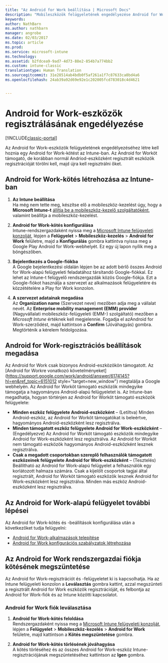 ```yaml
---
title: "Az Android for Work beállítása | Microsoft Docs"
description: "Mobileszközök felügyeletének engedélyezése Android for Work-eszközökhöz a Microsoft Intune-nal."
keywords: 
author: NathBarn
ms.author: nathbarn
manager: angrobe
ms.date: 02/03/2017
ms.topic: article
ms.prod: 
ms.service: microsoft-intune
ms.technology: 
ms.assetid: b2fdcea9-9ad7-4d73-88e2-854b7a774bb2
ms.custom: intune-classic
translationtype: Human Translation
ms.sourcegitcommit: 31e28514ab4bdb0f5af261a1f7c87633ca0bd4a6
ms.openlocfilehash: 24ab39a92d69e92e1c202005fcd783018c4d4621


---
```


# <a name="enable-enrollment-of-android-for-work-devices"></a>Android for Work-eszközök regisztrálásának engedélyezése

[!INCLUDE[classic-portal](../includes/classic-portal.md)]

Az Android for Work-eszközök felügyeletének engedélyezéséhez létre kell hoznia egy Android for Work-kötést az Intune-ban. Az Android for Worköt támogató, de korábban normál Andriod-eszközként regisztrált eszközök regisztrációját törölni kell, majd újra kell regisztrálni őket.

## <a name="add-android-for-work-binding-for-intune"></a>Android for Work-kötés létrehozása az Intune-ban

1. **Az Intune beállítása**<br>
Ha még nem tette meg, készítse elő a mobileszköz-kezelést úgy, hogy a **Microsoft Intune-t** [állítja be a mobileszköz-kezelő szolgáltatóként](https://docs.microsoft.com/intune/get-started/start-with-a-paid-subscription-to-microsoft-intune-step-8#enable-device-enrollment), valamint beállítja a mobileszköz-kezelést.

2. **Android for Work-kötés konfigurálása**<br>
    Intune-rendszergazdaként nyissa meg a [Microsoft Intune felügyeleti konzolját](http://manage.microsoft.com), lépjen a **Felügyelet** &gt; **Mobileszköz-kezelés** &gt; **Android for Work** felületre, majd a **Konfigurálás** gombra kattintva nyissa meg a Google Play Android for Work-webhelyét. Ez egy új lapon nyílik meg a böngészőben.

3. **Bejelentkezés a Google-fiókba**<br>
   A Google bejelentkezési oldalán lépjen be az adott bérlő összes Android for Work-alapú felügyeleti feladatához társítandó Google-fiókkal. Ez lehet az Intune-t felügyelő rendszergazdák közös Google-fiókja. Ezt a Google-fiókot használja a szervezet az alkalmazások felügyeletére és közzétételére a Play for Work konzolon.

4. **A szervezet adatainak megadása**<br>
   Az **Organization name** (Szervezet neve) mezőben adja meg a vállalat nevét. Az **Enterprise mobility management (EMM) provider** (Nagyvállalati mobileszköz-felügyeleti (EMM-) szolgáltató) mezőben a *Microsoft Intune* értéknek kell megjelennie. Fogadja el azAndroid for Work-szerződést, majd kattintson a **Confirm** (Jóváhagyás) gombra. Megtörténik a kérelem feldolgozása.

## <a name="specify-android-for-work-enrollment-settings"></a>Android for Work-regisztrációs beállítások megadása
   Az Android for Work csak bizonyos Android-eszközökön támogatott. Az [Android for Workre vonatkozó követelményeket](https://support.google.com/work/android/answer/6174145?hl=en&ref_topic=6151012 style="target=new_window") megtalálja a Google webhelyén.  Az Android for Worköt támogató eszközök mindegyike támogatja a hagyományos Android-alapú felügyeletet is.  Az Intune-ban megadhatja, hogyan történjen az Android for Worköt támogató eszközök felügyelete:

   - **Minden eszköz felügyelete Android-eszközként** – (Letiltva) Minden Android-eszköz, az Android for Worköt támogatókat is beleértve, hagyományos Android-eszközként lesz regisztrálva.
   - **Minden támogatott eszköz felügyelete Android for Work-eszközként** – (Engedélyezve) Az Android for Worköt támogató eszközök mindegyike Android for Work-eszközként lesz regisztrálva. Az Android for Worköt nem támogató eszközök hagyományos Android-eszközként lesznek regisztrálva.
   - **Csak a megadott csoportokban szereplő felhasználók támogatott eszközeinek felügyelete Android for Work-eszközként** – (Tesztelés) Beállítható az Android for Work-alapú felügyelet a felhasználók egy korlátozott halmaza számára. Csak a kijelölt csoportok tagjai által regisztrált, Android for Worköt támogató eszközök lesznek Android for Work-eszközként lesz regisztrálva. Minden más eszköz Android-eszközként lesz regisztrálva.

## <a name="next-steps-for-android-for-work"></a>Az Android for Work-alapú felügyelet további lépései
Az Android for Work-kötés és -beállítások konfigurálása után a következőket tudja felügyelni:
- [Android for Work-alkalmazások telepítése](android-for-work-apps.md)
- [Android for Work konfigurációs szabályzatok létrehozása](android-for-work-policy-settings-in-microsoft-intune.md)

## <a name="unbinding-your-android-for-work-administrative-account"></a>Az Android for Work rendszergazdai fiókja kötésének megszüntetése

Az Android for Work-regisztrációt és -felügyeletet ki is kapcsolhatja. Ha az Intune felügyeleti konzolon a **Leválasztás** gombra kattint, azzal megszünteti a regisztrált Android for Work eszközök regisztrációját, és felbontja az Android for Work-fiók és az Intune közötti kapcsolatot.

### <a name="how-to-unbind-an-android-for-work-account"></a>Android for Work fiók leválasztása

1. **Android for Work-kötés feloldása**<br>
    Rendszergazdaként nyissa meg a [Microsoft Intune felügyeleti konzolját](http://manage.microsoft.com), lépjen a **Felügyelet** &gt; **Mobileszköz-kezelés** &gt; **Android for Work** felületre, majd kattintson a **Kötés megszüntetése** gombra.

2. **Android for Work-kötés törlésének jóváhagyása**<br>
  A kötés törléséhez és az összes Android for Work-eszköz Intune-regisztrációjának megszüntetéséhez kattintson az **Igen** gombra.



<!--HONumber=Feb17_HO1-->


